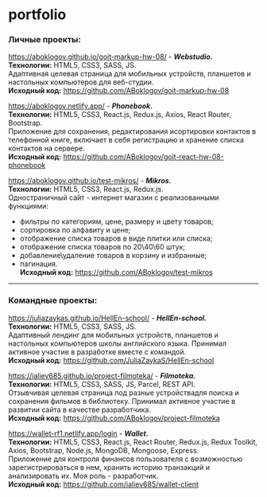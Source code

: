 # portfolio

### Личные проекты:

https://aboklogov.github.io/goit-markup-hw-08/ - ***Webstudio.***\
**Технологии:** HTML5, CSS3, SASS, JS.\
Адаптивная целевая страница для мобильных устройств, планшетов и настольных компьютеров для веб-студии.\
**Исходный код:** https://github.com/ABoklogov/goit-markup-hw-08

https://aboklogov.netlify.app/ - ***Phonebook.***\
**Технологии:** HTML5, CSS3, React.js, Redux.js, Axios, React Router, Bootstrap.\
Приложение для сохранения, редактирования исортировки контактов в телефонной книге, включает в себя регистрацию и хранение списка контактов на сервере.\
**Исходный код:** https://github.com/ABoklogov/goit-react-hw-08-phonebook

https://aboklogov.github.io/test-mikros/ - ***Mikros.***\
**Технологии:** HTML5, CSS3, React.js, Redux.js.\
Одностраничный сайт - интернет магазин с реализованными функциями: 
- фильтры по категориям, цене, размеру и цвету товаров; 
- сортировка по алфавиту и цене;
- отображение списка товаров в виде плитки или списка;
- отображение списка товаров по 20\40\60 штук;
- добавление\удаление товаров в корзину и избранные;
- пагинация.\
**Исходный код:** https://github.com/ABoklogov/test-mikros

---
### Командные проекты:

https://juliazaykas.github.io/HellEn-school/ - ***HellEn-school.***\
**Технологии:** HTML5, CSS3, SASS, JS.\
Адаптивный лендинг для мобильных устройств, планшетов и настольных компьютеров школы английского языка. Принимал активное участие в разработке вместе с командой.\
**Исходный код:** https://github.com/JuliaZaykaS/HellEn-school

https://ialiev685.github.io/project-filmoteka/ - ***Filmoteka.***\
**Технологии:** HTML5, CSS3, SASS, JS, Parcel, REST API.\
Отзывчивая целевая страница под разные устройствадля поиска и сохранения фильмов в библиотеку. Принимал активное участие в развитии сайта в качестве разработчика.\
**Исходный код:** https://github.com/ABoklogov/project-filmoteka

https://wallet-rf1.netlify.app/login - ***Wallet.***\
**Технологии:** HTML5, CSS3, React.js, React Router, Redux.js, Redux Toolkit, Axios, Bootstrap, Node.js, MongoDB, Mongoose, Express.\
Приложение для контроля финансов пользователя с возможностью зарегистрироваться в нем, хранить историю транзакций и анализировать их. Моя роль - разработчик.\
**Исходный код:** https://github.com/ialiev685/wallet-client
